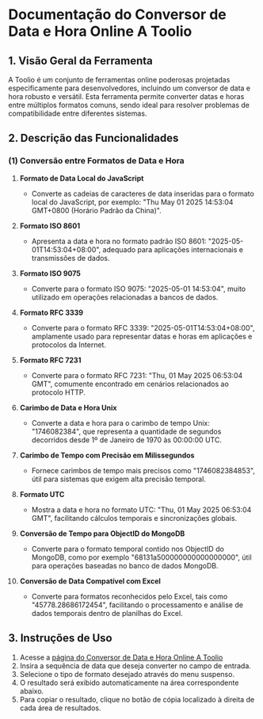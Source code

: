 # Documentação do Conversor de Data e Hora Online A Toolio

## 1. Visão Geral da Ferramenta

A Toolio é um conjunto de ferramentas online poderosas projetadas especificamente para desenvolvedores, incluindo um conversor de data e hora robusto e versátil. Esta ferramenta permite converter datas e horas entre múltiplos formatos comuns, sendo ideal para resolver problemas de compatibilidade entre diferentes sistemas.

## 2. Descrição das Funcionalidades

### (1) Conversão entre Formatos de Data e Hora

1. **Formato de Data Local do JavaScript**
   * Converte as cadeias de caracteres de data inseridas para o formato local do JavaScript, por exemplo: "Thu May 01 2025 14:53:04 GMT+0800 (Horário Padrão da China)".

2. **Formato ISO 8601**
   * Apresenta a data e hora no formato padrão ISO 8601: "2025-05-01T14:53:04+08:00", adequado para aplicações internacionais e transmissões de dados.

3. **Formato ISO 9075**
   * Converte para o formato ISO 9075: "2025-05-01 14:53:04", muito utilizado em operações relacionadas a bancos de dados.

4. **Formato RFC 3339**
   * Converte para o formato RFC 3339: "2025-05-01T14:53:04+08:00", amplamente usado para representar datas e horas em aplicações e protocolos da Internet.

5. **Formato RFC 7231**
   * Converte para o formato RFC 7231: "Thu, 01 May 2025 06:53:04 GMT", comumente encontrado em cenários relacionados ao protocolo HTTP.

6. **Carimbo de Data e Hora Unix**
   * Converte a data e hora para o carimbo de tempo Unix: "1746082384", que representa a quantidade de segundos decorridos desde 1º de Janeiro de 1970 às 00:00:00 UTC.

7. **Carimbo de Tempo com Precisão em Milissegundos**
   * Fornece carimbos de tempo mais precisos como "1746082384853", útil para sistemas que exigem alta precisão temporal.

8. **Formato UTC**
   * Mostra a data e hora no formato UTC: "Thu, 01 May 2025 06:53:04 GMT", facilitando cálculos temporais e sincronizações globais.

9. **Conversão de Tempo para ObjectID do MongoDB**
   * Converte para o formato temporal contido nos ObjectID do MongoDB, como por exemplo "68131a500000000000000000", útil para operações baseadas no banco de dados MongoDB.

10. **Conversão de Data Compatível com Excel**
    * Converte para formatos reconhecidos pelo Excel, tais como "45778.28686172454", facilitando o processamento e análise de dados temporais dentro de planilhas do Excel.

## 3. Instruções de Uso

1. Acesse a [página do Conversor de Data e Hora Online A Toolio](https://atoolio.com/date-converter)
2. Insira a sequência de data que deseja converter no campo de entrada.
3. Selecione o tipo de formato desejado através do menu suspenso.
4. O resultado será exibido automaticamente na área correspondente abaixo.
5. Para copiar o resultado, clique no botão de cópia localizado à direita de cada área de resultados.